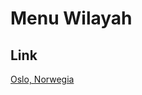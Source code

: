 # Menu Wilayah

## Link

[Oslo, Norwegia](https://github.com/gigit-pemilu/pemilu-2024-99-luar-negeri/tree/main/pilpres/hitung-suara/sub/99-luar-negeri/sub/84-oslo-norwegia/sub/01-oslo-norwegia/sub/0001-oslo-norwegia)

